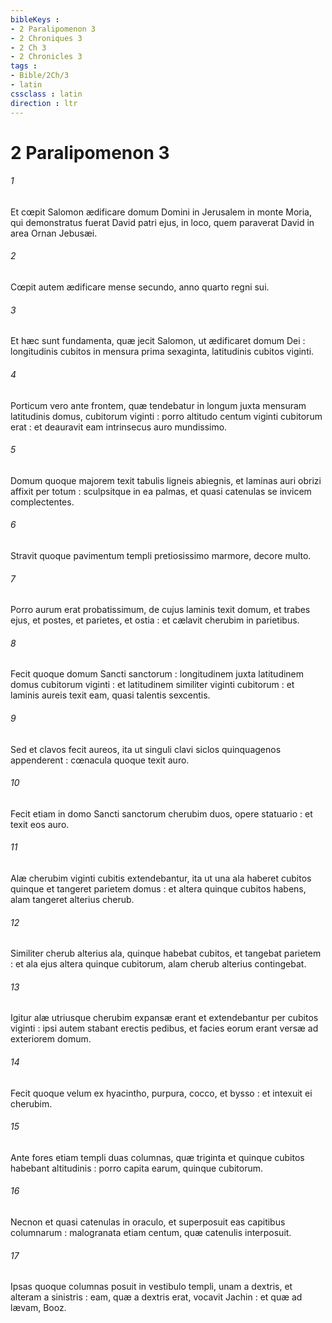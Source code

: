 ```yaml
---
bibleKeys : 
- 2 Paralipomenon 3
- 2 Chroniques 3
- 2 Ch 3
- 2 Chronicles 3
tags : 
- Bible/2Ch/3
- latin
cssclass : latin
direction : ltr
---
```


# 2 Paralipomenon 3

###### 1
Et cœpit Salomon ædificare domum Domini in Jerusalem in monte Moria, qui demonstratus fuerat David patri ejus, in loco, quem paraverat David in area Ornan Jebusæi.
###### 2
Cœpit autem ædificare mense secundo, anno quarto regni sui.
###### 3
Et hæc sunt fundamenta, quæ jecit Salomon, ut ædificaret domum Dei : longitudinis cubitos in mensura prima sexaginta, latitudinis cubitos viginti.
###### 4
Porticum vero ante frontem, quæ tendebatur in longum juxta mensuram latitudinis domus, cubitorum viginti : porro altitudo centum viginti cubitorum erat : et deauravit eam intrinsecus auro mundissimo.
###### 5
Domum quoque majorem texit tabulis ligneis abiegnis, et laminas auri obrizi affixit per totum : sculpsitque in ea palmas, et quasi catenulas se invicem complectentes.
###### 6
Stravit quoque pavimentum templi pretiosissimo marmore, decore multo.
###### 7
Porro aurum erat probatissimum, de cujus laminis texit domum, et trabes ejus, et postes, et parietes, et ostia : et cælavit cherubim in parietibus.
###### 8
Fecit quoque domum Sancti sanctorum : longitudinem juxta latitudinem domus cubitorum viginti : et latitudinem similiter viginti cubitorum : et laminis aureis texit eam, quasi talentis sexcentis.
###### 9
Sed et clavos fecit aureos, ita ut singuli clavi siclos quinquagenos appenderent : cœnacula quoque texit auro.
###### 10
Fecit etiam in domo Sancti sanctorum cherubim duos, opere statuario : et texit eos auro.
###### 11
Alæ cherubim viginti cubitis extendebantur, ita ut una ala haberet cubitos quinque et tangeret parietem domus : et altera quinque cubitos habens, alam tangeret alterius cherub.
###### 12
Similiter cherub alterius ala, quinque habebat cubitos, et tangebat parietem : et ala ejus altera quinque cubitorum, alam cherub alterius contingebat.
###### 13
Igitur alæ utriusque cherubim expansæ erant et extendebantur per cubitos viginti : ipsi autem stabant erectis pedibus, et facies eorum erant versæ ad exteriorem domum.
###### 14
Fecit quoque velum ex hyacintho, purpura, cocco, et bysso : et intexuit ei cherubim.
###### 15
Ante fores etiam templi duas columnas, quæ triginta et quinque cubitos habebant altitudinis : porro capita earum, quinque cubitorum.
###### 16
Necnon et quasi catenulas in oraculo, et superposuit eas capitibus columnarum : malogranata etiam centum, quæ catenulis interposuit.
###### 17
Ipsas quoque columnas posuit in vestibulo templi, unam a dextris, et alteram a sinistris : eam, quæ a dextris erat, vocavit Jachin : et quæ ad lævam, Booz.
